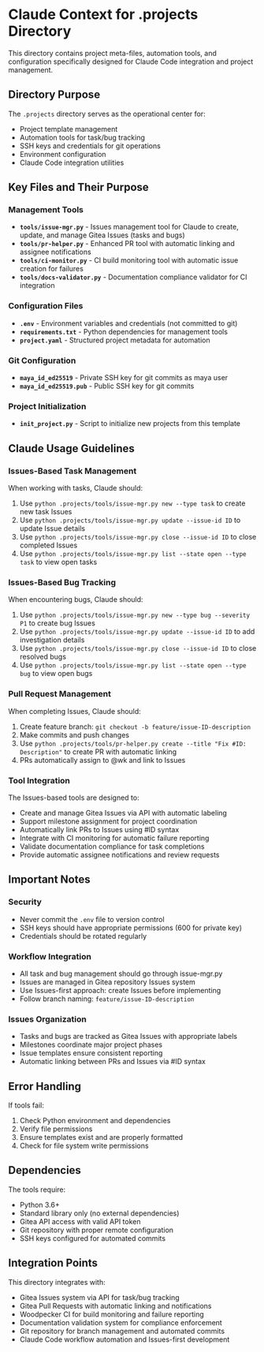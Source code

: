 # Claude Context for .projects Directory

This directory contains project meta-files, automation tools, and configuration specifically designed for Claude Code integration and project management.

## Directory Purpose

The `.projects` directory serves as the operational center for:
- Project template management
- Automation tools for task/bug tracking
- SSH keys and credentials for git operations
- Environment configuration
- Claude Code integration utilities

## Key Files and Their Purpose

### Management Tools
- **`tools/issue-mgr.py`** - Issues management tool for Claude to create, update, and manage Gitea Issues (tasks and bugs)
- **`tools/pr-helper.py`** - Enhanced PR tool with automatic linking and assignee notifications
- **`tools/ci-monitor.py`** - CI build monitoring tool with automatic issue creation for failures
- **`tools/docs-validator.py`** - Documentation compliance validator for CI integration

### Configuration Files
- **`.env`** - Environment variables and credentials (not committed to git)
- **`requirements.txt`** - Python dependencies for management tools
- **`project.yaml`** - Structured project metadata for automation

### Git Configuration
- **`maya_id_ed25519`** - Private SSH key for git commits as maya user
- **`maya_id_ed25519.pub`** - Public SSH key for git commits

### Project Initialization
- **`init_project.py`** - Script to initialize new projects from this template

## Claude Usage Guidelines

### Issues-Based Task Management
When working with tasks, Claude should:
1. Use `python .projects/tools/issue-mgr.py new --type task` to create new task Issues
2. Use `python .projects/tools/issue-mgr.py update --issue-id ID` to update Issue details
3. Use `python .projects/tools/issue-mgr.py close --issue-id ID` to close completed Issues
4. Use `python .projects/tools/issue-mgr.py list --state open --type task` to view open tasks

### Issues-Based Bug Tracking
When encountering bugs, Claude should:
1. Use `python .projects/tools/issue-mgr.py new --type bug --severity P1` to create bug Issues
2. Use `python .projects/tools/issue-mgr.py update --issue-id ID` to add investigation details
3. Use `python .projects/tools/issue-mgr.py close --issue-id ID` to close resolved bugs
4. Use `python .projects/tools/issue-mgr.py list --state open --type bug` to view open bugs

### Pull Request Management
When completing Issues, Claude should:
1. Create feature branch: `git checkout -b feature/issue-ID-description`
2. Make commits and push changes
3. Use `python .projects/tools/pr-helper.py create --title "Fix #ID: Description"` to create PR with automatic linking
4. PRs automatically assign to @wk and link to Issues

### Tool Integration
The Issues-based tools are designed to:
- Create and manage Gitea Issues via API with automatic labeling
- Support milestone assignment for project coordination
- Automatically link PRs to Issues using #ID syntax
- Integrate with CI monitoring for automatic failure reporting
- Validate documentation compliance for task completions
- Provide automatic assignee notifications and review requests

## Important Notes

### Security
- Never commit the `.env` file to version control
- SSH keys should have appropriate permissions (600 for private key)
- Credentials should be rotated regularly

### Workflow Integration
- All task and bug management should go through issue-mgr.py
- Issues are managed in Gitea repository Issues system
- Use Issues-first approach: create Issues before implementing
- Follow branch naming: `feature/issue-ID-description`

### Issues Organization
- Tasks and bugs are tracked as Gitea Issues with appropriate labels
- Milestones coordinate major project phases
- Issue templates ensure consistent reporting
- Automatic linking between PRs and Issues via #ID syntax

## Error Handling

If tools fail:
1. Check Python environment and dependencies
2. Verify file permissions
3. Ensure templates exist and are properly formatted
4. Check for file system write permissions

## Dependencies

The tools require:
- Python 3.6+
- Standard library only (no external dependencies)
- Gitea API access with valid API token
- Git repository with proper remote configuration
- SSH keys configured for automated commits

## Integration Points

This directory integrates with:
- Gitea Issues system via API for task/bug tracking
- Gitea Pull Requests with automatic linking and notifications
- Woodpecker CI for build monitoring and failure reporting
- Documentation validation system for compliance enforcement
- Git repository for branch management and automated commits
- Claude Code workflow automation and Issues-first development
